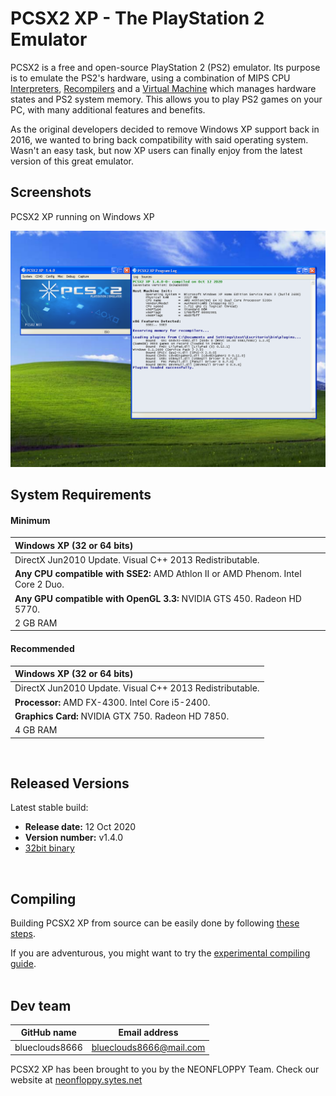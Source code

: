 # PCSX2 XP - The PlayStation 2 Emulator

PCSX2 is a free and open-source PlayStation 2 (PS2) emulator. Its purpose is to emulate the PS2's hardware, using a combination of MIPS CPU [Interpreters](<https://en.wikipedia.org/wiki/Interpreter_(computing)>), [Recompilers](https://en.wikipedia.org/wiki/Dynamic_recompilation) and a [Virtual Machine](https://en.wikipedia.org/wiki/Virtual_machine) which manages hardware states and PS2 system memory. This allows you to play PS2 games on your PC, with many additional features and benefits.

As the original developers decided to remove Windows XP support back in 2016, we wanted to bring back compatibility with said operating system. Wasn't an easy task, but now XP users can finally enjoy from the latest version of this great emulator.

## Screenshots

PCSX2 XP running on Windows XP

![PCSX2](screenshot.png)

## System Requirements

#### Minimum
| Windows XP (32 or 64 bits) |
|:-------|
| DirectX Jun2010 Update. Visual C++ 2013 Redistributable. |
| **Any CPU compatible with SSE2:** AMD Athlon II or AMD Phenom. Intel Core 2 Duo. |
| **Any GPU compatible with OpenGL 3.3:** NVIDIA GTS 450. Radeon HD 5770. |
| 2 GB RAM |

#### Recommended
| Windows XP (32 or 64 bits) |
|:-------|
| DirectX Jun2010 Update. Visual C++ 2013 Redistributable. |
| **Processor:** AMD FX-4300. Intel Core i5-2400. |
| **Graphics Card:** NVIDIA GTX 750. Radeon HD 7850. |
| 4 GB RAM |
<br />

## Released Versions

Latest stable build:
- **Release date:**  12 Oct 2020
- **Version number:**  v1.4.0
- [32bit binary](https://github.com/blueclouds8666/pcsx2_XP/releases/download/v1.4.0/pcsx2-xp-binaries.7z)
<br />

## Compiling

Building PCSX2 XP from source can be easily done by following [these steps](COMPILE.md).

If you are adventurous, you might want to try the [experimental compiling guide](COMPILE-TESTING.md).
<br />
<br />

## Dev team

GitHub name | Email address
--- | ---
blueclouds8666 | blueclouds8666@mail.com 

PCSX2 XP has been brought to you by the NEONFLOPPY Team. Check our website at [neonfloppy.sytes.net](http://neonfloppy.sytes.net)

<br />
 
